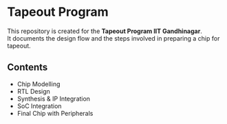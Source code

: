 # Tapeout Program

This repository is created for the **Tapeout Program IIT Gandhinagar**.  
It documents the design flow and the steps involved in preparing a chip for tapeout.

## Contents
- Chip Modelling  
- RTL Design  
- Synthesis & IP Integration  
- SoC Integration  
- Final Chip with Peripherals 
